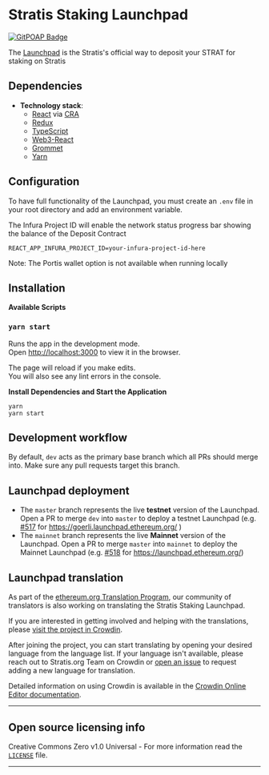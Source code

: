 # Stratis Staking Launchpad

[![GitPOAP Badge](https://public-api.gitpoap.io/v1/repo/ethereum/staking-launchpad/badge)](https://www.gitpoap.io/gh/ethereum/staking-launchpad)

The [Launchpad](https://launchpad.ethereum.org/) is the Stratis's official way to deposit your STRAT for staking on Stratis

## Dependencies

  - **Technology stack**: 
    - [React](https://reactjs.org/) via [CRA](https://reactjs.org/docs/create-a-new-react-app.html)
    - [Redux](https://redux.js.org/)
    - [TypeScript](https://www.typescriptlang.org/)
    - [Web3-React](https://github.com/NoahZinsmeister/web3-react)
    - [Grommet](https://v2.grommet.io/)
    - [Yarn](https://yarnpkg.com/)


## Configuration

To have full functionality of the Launchpad, you must create an `.env` file in your root directory and add an environment variable.


The Infura Project ID will enable the network status progress bar showing the balance of the Deposit Contract

```
REACT_APP_INFURA_PROJECT_ID=your-infura-project-id-here
```

Note: The Portis wallet option is not available when running locally

## Installation

**Available Scripts**
### `yarn start`

Runs the app in the development mode.<br />
Open [http://localhost:3000](http://localhost:3000) to view it in the browser.

The page will reload if you make edits.<br />
You will also see any lint errors in the console.

**Install Dependencies and Start the Application**
```
yarn
yarn start
```

## Development workflow

By default, `dev` acts as the primary base branch which all PRs should merge into. Make sure any pull requests target this branch.

## Launchpad deployment

- The `master` branch represents the live **testnet** version of the Launchpad. Open a PR to merge `dev` into `master` to deploy a testnet Launchpad (e.g. [#517](https://github.com/ethereum/staking-launchpad/pull/517) for https://goerli.launchpad.ethereum.org/ )
- The `mainnet` branch represents the live **Mainnet** version of the Launchpad. Open a PR to merge `master` into `mainnet` to deploy the Mainnet Launchpad (e.g. [#518](https://github.com/ethereum/staking-launchpad/pull/518) for https://launchpad.ethereum.org/)

## Launchpad translation

As part of the [ethereum.org Translation Program](https://ethereum.org/en/contributing/translation-program), our community of translators is also working on translating the Stratis Staking Launchpad.

If you are interested in getting involved and helping with the translations, please [visit the project in Crowdin](https://crowdin.com/project/launchpad-translation). 

After joining the project, you can start translating by opening your desired language from the language list. If your language isn't available, please reach out to Stratis.org Team on Crowdin or [open an issue](https://github.com/ethereum/staking-launchpad/issues/new) to request adding a new language for translation.

Detailed information on using Crowdin is available in the [Crowdin Online Editor documentation](https://support.crowdin.com/online-editor/).

----
## Open source licensing info
Creative Commons Zero v1.0 Universal - For more information read the [`LICENSE`](./LICENSE) file.

----
